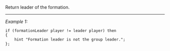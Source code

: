 Return leader of the formation.


---
*Example 1:*
```sqf
if (formationLeader player != leader player) then
{
	hint "Formation leader is not the group leader.";
};
```